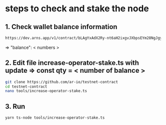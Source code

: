 # steps to check and stake the node
## 1. Check wallet balance information
```bash
https://dev.arns.app/v1/contract/bLAgYxAdX2Ry-nt6aH2ixgvJXbpsEYm28NgJgyqfs-U/balances/<wallet address>
```
=> "balance": < numbers >
## 2. Edit file increase-operator-stake.ts with update => const qty = < number of balance >
```bash
git clone https://github.com/ar-io/testnet-contract
cd testnet-contract
nano tools/increase-operator-stake.ts
```
## 3. Run
```bash
yarn ts-node tools/increase-operator-stake.ts
```
